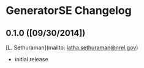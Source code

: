 # GeneratorSE Changelog

## 0.1.0 ([09/30/2014])

[L. Sethuraman](mailto: latha.sethuraman@nrel.gov)

- initial release




